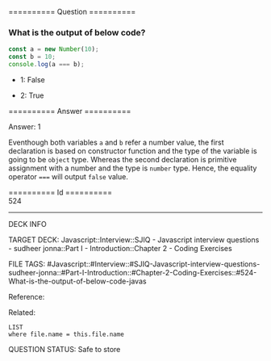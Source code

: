 ========== Question ==========  

### What is the output of below code?

```javascript
const a = new Number(10);
const b = 10;
console.log(a === b);
```

- 1: False

- 2: True  

========== Answer ==========  

Answer: 1

Eventhough both variables `a` and `b` refer a number value, the first
declaration is based on constructor function and the type of the variable is
going to be `object` type. Whereas the second declaration is primitive
assignment with a number and the type is `number` type. Hence, the equality
operator `===` will output `false` value.

========== Id ==========  
524

---

DECK INFO

TARGET DECK: Javascript::Interview::SJIQ - Javascript interview questions - sudheer jonna::Part I - Introduction::Chapter 2 - Coding Exercises

FILE TAGS: #Javascript::#Interview::#SJIQ-Javascript-interview-questions-sudheer-jonna::#Part-I-Introduction::#Chapter-2-Coding-Exercises::#524-What-is-the-output-of-below-code-javas

Reference:

Related:

```dataview
LIST
where file.name = this.file.name
```

QUESTION STATUS: Safe to store
